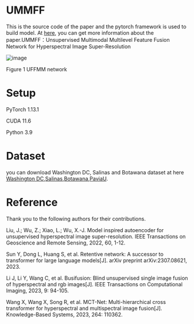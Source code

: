 # UMMFF

This is the source code of the paper and the pytorch framework is used to build model. At [here](https://www.mdpi.com/2072-4292/16/17/3282), you can get more information about the paper.UMMFF：Unsupervised Multimodal Multilevel Feature Fusion Network for Hyperspectral Image Super-Resolution

![image](https://github.com/user-attachments/assets/b31d55d0-809a-4e12-8418-5e5748229608)



Figure 1 UFFMM network

# Setup

PyTorch 1.13.1

CUDA 11.6

Python 3.9

# Dataset
you can download Washington DC, Salinas and Botawana dataset at here [Washington DC](https://engineering.purdue.edu/~biehl/MultiSpec/hyperspectral.html),[Salinas](http://www.ehu.eus/ccwintco/index.php/Hyperspectral_Remote_Sensing_Scenes#Pavia_University_scene),[Botawana](https://www.ehu.eus/ccwintco/index.php/Hyperspectral_Remote_Sensing_Scenes),[PaviaU](https://www.ehu.eus/ccwintco/index.php/Hyperspectral_Remote_Sensing_Scenes).
# Reference
Thank you to the following authors for their contributions.

Liu, J.; Wu, Z.; Xiao, L.; Wu, X.-J. Model inspired autoencoder for unsupervised hyperspectral image super-resolution. IEEE Transactions on Geoscience and Remote Sensing, 2022, 60, 1-12.

Sun Y, Dong L, Huang S, et al. Retentive network: A successor to transformer for large language models[J]. arXiv preprint arXiv:2307.08621, 2023.

Li J, Li Y, Wang C, et al. Busifusion: Blind unsupervised single image fusion of hyperspectral and rgb images[J]. IEEE Transactions on Computational Imaging, 2023, 9: 94-105.

Wang X, Wang X, Song R, et al. MCT-Net: Multi-hierarchical cross transformer for hyperspectral and multispectral image fusion[J]. Knowledge-Based Systems, 2023, 264: 110362.

